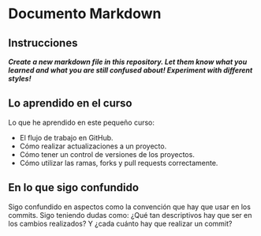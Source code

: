 # Documento Markdown
## Instrucciones 
___Create a new markdown file in this repository. Let them know what you learned and what you are still confused about! Experiment with different styles!___

## Lo aprendido en el curso
Lo que he aprendido en este pequeño curso:
+ El flujo de trabajo en GitHub.
+ Cómo realizar actualizaciones a un proyecto.
+ Cómo tener un control de versiones de los proyectos.
+ Cómo utilizar las ramas, forks y pull requests correctamente.
 

## En lo que sigo confundido
Sigo confundido en aspectos como la convención que hay que usar en los commits. Sigo teniendo dudas como: ¿Qué tan descriptivos hay que ser en los cambios realizados? Y ¿cada cuánto hay que realizar un commit?
